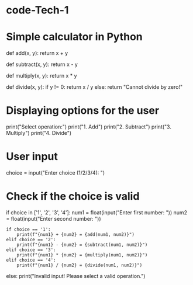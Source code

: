 # code-Tech-1
# Simple calculator in Python

def add(x, y):
    return x + y

def subtract(x, y):
    return x - y

def multiply(x, y):
    return x * y

def divide(x, y):
    if y != 0:
        return x / y
    else:
        return "Cannot divide by zero!"

# Displaying options for the user
print("Select operation:")
print("1. Add")
print("2. Subtract")
print("3. Multiply")
print("4. Divide")

# User input
choice = input("Enter choice (1/2/3/4): ")

# Check if the choice is valid
if choice in ['1', '2', '3', '4']:
    num1 = float(input("Enter first number: "))
    num2 = float(input("Enter second number: "))

    if choice == '1':
        print(f"{num1} + {num2} = {add(num1, num2)}")
    elif choice == '2':
        print(f"{num1} - {num2} = {subtract(num1, num2)}")
    elif choice == '3':
        print(f"{num1} * {num2} = {multiply(num1, num2)}")
    elif choice == '4':
        print(f"{num1} / {num2} = {divide(num1, num2)}")
else:
    print("Invalid input! Please select a valid operation.")
